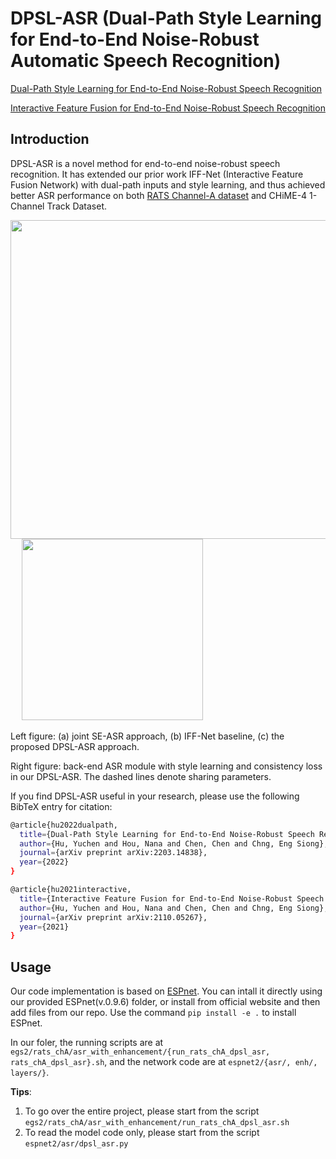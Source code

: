 # DPSL-ASR (Dual-Path Style Learning for End-to-End Noise-Robust Automatic Speech Recognition)

[Dual-Path Style Learning for End-to-End Noise-Robust Speech Recognition](https://arxiv.org/abs/2203.14838)

[Interactive Feature Fusion for End-to-End Noise-Robust Speech Recognition](https://arxiv.org/abs/2110.05267)

## Introduction

DPSL-ASR is a novel method for end-to-end noise-robust speech recognition. It has extended our prior work IFF-Net (Interactive Feature Fusion Network) with dual-path inputs and style learning, and thus achieved better ASR performance on both [RATS Channel-A dataset](https://github.com/YUCHEN005/RATS-Channel-A-Speech-Data) and CHiME-4 1-Channel Track Dataset.

<img src="https://user-images.githubusercontent.com/90536618/160274914-a78b6752-cf5b-497d-92e8-22d6fce100ca.png" width=510> &emsp; <img src="https://user-images.githubusercontent.com/90536618/160275153-2f78ecb1-1cd4-4947-8df3-20102cf09ffb.png" width=290>

Left figure: (a) joint SE-ASR approach, (b) IFF-Net baseline, (c) the proposed DPSL-ASR approach.

Right figure: back-end ASR module with style learning and consistency loss in our DPSL-ASR. The dashed lines denote sharing parameters.

If you find DPSL-ASR useful in your research, please use the following BibTeX entry for citation:

```bash
@article{hu2022dualpath,
  title={Dual-Path Style Learning for End-to-End Noise-Robust Speech Recognition}, 
  author={Hu, Yuchen and Hou, Nana and Chen, Chen and Chng, Eng Siong},
  journal={arXiv preprint arXiv:2203.14838},
  year={2022}
}

@article{hu2021interactive,
  title={Interactive Feature Fusion for End-to-End Noise-Robust Speech Recognition},
  author={Hu, Yuchen and Hou, Nana and Chen, Chen and Chng, Eng Siong},
  journal={arXiv preprint arXiv:2110.05267},
  year={2021}
}
```

## Usage

Our code implementation is based on [ESPnet](https://github.com/espnet/espnet). You can intall it directly using our provided ESPnet(v.0.9.6) folder, or install from official website and then add files from our repo. Use the command `pip install -e .` to install ESPnet.

In our foler, the running scripts are at `egs2/rats_chA/asr_with_enhancement/{run_rats_chA_dpsl_asr, rats_chA_dpsl_asr}.sh`, and the network code are at `espnet2/{asr/, enh/, layers/}`. 

**Tips**: 

1. To go over the entire project, please start from the script `egs2/rats_chA/asr_with_enhancement/run_rats_chA_dpsl_asr.sh`
2. To read the model code only, please start from the script `espnet2/asr/dpsl_asr.py`


